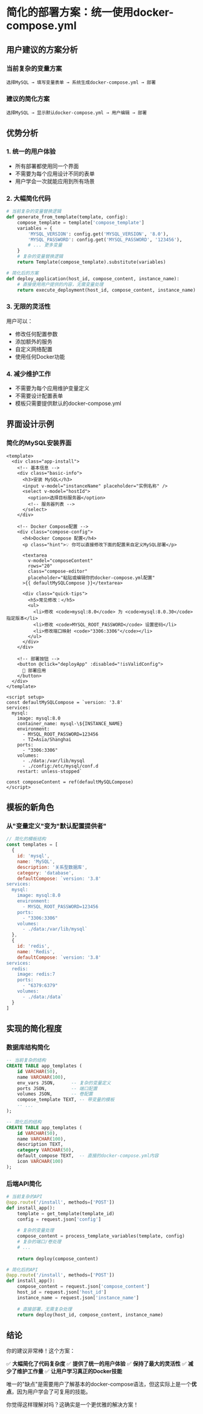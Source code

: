 # 简化的部署方案：统一使用docker-compose.yml

## 用户建议的方案分析

### 当前复杂的变量方案
```
选择MySQL → 填写变量表单 → 系统生成docker-compose.yml → 部署
```

### 建议的简化方案
```
选择MySQL → 显示默认docker-compose.yml → 用户编辑 → 部署
```

## 优势分析

### 1. 统一的用户体验
- 所有部署都使用同一个界面
- 不需要为每个应用设计不同的表单
- 用户学会一次就能应用到所有场景

### 2. 大幅简化代码
```python
# 当前复杂的变量替换逻辑
def generate_from_template(template, config):
    compose_template = template['compose_template']
    variables = {
        'MYSQL_VERSION': config.get('MYSQL_VERSION', '8.0'),
        'MYSQL_PASSWORD': config.get('MYSQL_PASSWORD', '123456'),
        # ... 更多变量
    }
    # 复杂的变量替换逻辑
    return Template(compose_template).substitute(variables)

# 简化后的方案
def deploy_application(host_id, compose_content, instance_name):
    # 直接使用用户提供的内容，无需变量处理
    return execute_deployment(host_id, compose_content, instance_name)
```

### 3. 无限的灵活性
用户可以：
- 修改任何配置参数
- 添加额外的服务
- 自定义网络配置
- 使用任何Docker功能

### 4. 减少维护工作
- 不需要为每个应用维护变量定义
- 不需要设计配置表单
- 模板只需要提供默认的docker-compose.yml

## 界面设计示例

### 简化的MySQL安装界面
```vue
<template>
  <div class="app-install">
    <!-- 基本信息 -->
    <div class="basic-info">
      <h3>安装 MySQL</h3>
      <input v-model="instanceName" placeholder="实例名称" />
      <select v-model="hostId">
        <option>选择目标服务器</option>
        <!-- 服务器列表 -->
      </select>
    </div>

    <!-- Docker Compose配置 -->
    <div class="compose-config">
      <h4>Docker Compose 配置</h4>
      <p class="hint">💡 你可以直接修改下面的配置来自定义MySQL部署</p>
      
      <textarea 
        v-model="composeContent"
        rows="20"
        class="compose-editor"
        placeholder="粘贴或编辑你的docker-compose.yml配置"
      >{{ defaultMySQLCompose }}</textarea>
      
      <div class="quick-tips">
        <h5>常见修改：</h5>
        <ul>
          <li>修改 <code>mysql:8.0</code> 为 <code>mysql:8.0.30</code> 指定版本</li>
          <li>修改 <code>MYSQL_ROOT_PASSWORD</code> 设置密码</li>
          <li>修改端口映射 <code>"3306:3306"</code></li>
        </ul>
      </div>
    </div>

    <!-- 部署按钮 -->
    <button @click="deployApp" :disabled="!isValidConfig">
      🚀 部署应用
    </button>
  </div>
</template>

<script setup>
const defaultMySQLCompose = `version: '3.8'
services:
  mysql:
    image: mysql:8.0
    container_name: mysql-\${INSTANCE_NAME}
    environment:
      - MYSQL_ROOT_PASSWORD=123456
      - TZ=Asia/Shanghai
    ports:
      - "3306:3306"
    volumes:
      - ./data:/var/lib/mysql
      - ./config:/etc/mysql/conf.d
    restart: unless-stopped`

const composeContent = ref(defaultMySQLCompose)
</script>
```

## 模板的新角色

### 从"变量定义"变为"默认配置提供者"
```javascript
// 简化的模板结构
const templates = [
  {
    id: 'mysql',
    name: 'MySQL',
    description: '关系型数据库',
    category: 'database',
    defaultCompose: `version: '3.8'
services:
  mysql:
    image: mysql:8.0
    environment:
      - MYSQL_ROOT_PASSWORD=123456
    ports:
      - "3306:3306"
    volumes:
      - ./data:/var/lib/mysql`
  },
  {
    id: 'redis',
    name: 'Redis', 
    defaultCompose: `version: '3.8'
services:
  redis:
    image: redis:7
    ports:
      - "6379:6379"
    volumes:
      - ./data:/data`
  }
]
```

## 实现的简化程度

### 数据库结构简化
```sql
-- 当前复杂的结构
CREATE TABLE app_templates (
    id VARCHAR(50),
    name VARCHAR(100),
    env_vars JSON,      -- 复杂的变量定义
    ports JSON,         -- 端口配置
    volumes JSON,       -- 卷配置
    compose_template TEXT, -- 带变量的模板
    -- ...
);

-- 简化后的结构
CREATE TABLE app_templates (
    id VARCHAR(50),
    name VARCHAR(100),
    description TEXT,
    category VARCHAR(50),
    default_compose TEXT,  -- 直接的docker-compose.yml内容
    icon VARCHAR(100)
);
```

### 后端API简化
```python
# 当前复杂的API
@app.route('/install', methods=['POST'])
def install_app():
    template = get_template(template_id)
    config = request.json['config']
    
    # 复杂的变量处理
    compose_content = process_template_variables(template, config)
    # 复杂的端口/卷处理
    # ...
    
    return deploy(compose_content)

# 简化后的API
@app.route('/install', methods=['POST'])  
def install_app():
    compose_content = request.json['compose_content']
    host_id = request.json['host_id']
    instance_name = request.json['instance_name']
    
    # 直接部署，无需复杂处理
    return deploy(host_id, compose_content, instance_name)
```

## 结论

你的建议非常棒！这个方案：

✅ **大幅简化了代码复杂度**
✅ **提供了统一的用户体验**
✅ **保持了最大的灵活性**
✅ **减少了维护工作量**
✅ **让用户学习真正的Docker技能**

唯一的"缺点"是需要用户了解基本的docker-compose语法，但这实际上是一个**优点**，因为用户学会了可复用的技能。

你觉得这样理解对吗？这确实是一个更优雅的解决方案！